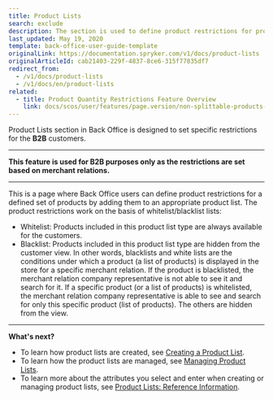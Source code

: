 ```yaml
---
title: Product Lists
search: exclude
description: The section is used to define product restrictions for product sets by adding them to an appropriate product list in the Back Office.
last_updated: May 19, 2020
template: back-office-user-guide-template
originalLink: https://documentation.spryker.com/v1/docs/product-lists
originalArticleId: cab21403-229f-4837-8ce6-315f77835df7
redirect_from:
  - /v1/docs/product-lists
  - /v1/docs/en/product-lists
related:
  - title: Product Quantity Restrictions Feature Overview
    link: docs/scos/user/features/page.version/non-splittable-products-feature-overview.html
---
```


Product Lists section in Back Office is designed to set specific restrictions for the **B2B** customers.
***
**This feature is used for B2B purposes only as the restrictions are set based on merchant relations.**
***
This is a page where Back Office users can define product restrictions for a defined set of products by adding them to an appropriate product list.
The product restrictions work on the basis of whitelist/blacklist lists:
* Whitelist: Products included in this product list type are always available for the customers.
* Blacklist: Products included in this product list type are hidden from the customer view.
In other words, blacklists and white lists are the conditions under which a product (a list of products) is displayed in the store for a specific merchant relation. If the product is blacklisted, the merchant relation company representative is not able to see it and search for it.
If a specific product (or a list of products) is whitelisted, the merchant relation company representative is able to see and search for only this specific product (list of products). The others are hidden from the view.
***
**What's next?**

* To learn how product lists are created, see [Creating a Product List](/docs/scos/user/back-office-user-guides/{{page.version}}/catalog/product-lists/creating-product-lists.html).
* To learn how the product lists are managed, see [Managing Product Lists](/docs/scos/user/back-office-user-guides/{{page.version}}/catalog/product-lists/managing-product-lists.html).
* To learn more about the attributes you select and enter when creating or managing product lists, see [Product Lists: Reference Information](/docs/scos/user/back-office-user-guides/{{page.version}}/catalog/product-lists/references/product-lists-reference-information.html).

